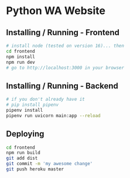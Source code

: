# Python WA Website

## Installing / Running - Frontend

``` sh
# install node (tested on version 16)... then
cd frontend
npm install
npm run dev
# go to http://localhost:3000 in your browser
```

## Installing / Running - Backend

``` sh
# if you don't already have it
# pip install pipenv
pipenv install
pipenv run uvicorn main:app --reload
```

## Deploying

``` sh
cd frontend
npm run build
git add dist
git commit -m 'my awesome change'
git push heroku master
```
